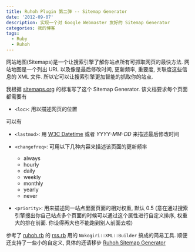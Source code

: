 ```yaml
---
title: Ruhoh Plugin 第二弹 -- Sitemap Generator
date: '2012-09-07'
description: 实现一个对 Google Webmaster 友好的 Sitemap Generator
categories: 我的博客
tags:
  - Ruby
  - Ruhoh
---
```

网站地图(Sitemaps)是一个让搜索引擎了解你站点所有可抓取网页的最快方法. 网站地图是一个列出 URL 以及像是最后修改时间, 更新频率, 重要度, 关联度这些信息的 XML 文件. 所以它可以让搜索引擎更加智能的抓取你的站点.

我根据 [sitemaps.org][1] 的标准写了这个 Sitemap Generator. 该文档要求每个页面都需要有

 - `<loc>`: 用以描述网页的位置

可以有

 - `<lastmod>`: 用 [W3C Datetime][5] 或者 *YYYY-MM-DD* 来描述最后修改时间
 
 - `<changefreq>`: 可用以下几种内容来描述该页面的更新频率

   - always
   - hourly
   - daily
   - weekly
   - monthly
   - yearly
   - never

 -  `<priority>`: 用来描述同一站点里面页面的相对权重, 默认 0.5 (意在通过搜索引擎搜出你自己站点多个页面的时候可以通过这个属性进行自定义排序, 权重大的排在前面. 你设得再大也不能跑到别人前面去啦)

参考了 [ruhoh.rb][2] 的 [rss.rb][3] 用的 `Nokogiri::XML::Builder` 搞成的简易工具. 顺便还支持了一些小的自定义, 具体的还请移步 [Ruhoh Sitemap Generator][4]

[1]: http://www.sitemaps.org/protocol.html#xmlTagDefinitions "Sitemaps XML format"
[2]: https://github.com/ruhoh/ruhoh.rb/ "http://ruhoh.com"
[3]: https://github.com/ruhoh/ruhoh.rb/blob/master/lib/ruhoh/compilers/rss.rb "rss.rb"
[4]: https://gist.github.com/3705998 "Ruhoh Sitemap Generator"
[5]: http://www.w3.org/TR/NOTE-datetime